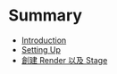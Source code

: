 # Summary

* [Introduction](README.md)
* [Setting Up](setting_up.md)
* [創建 Render 以及 Stage](create_render_and_stage.md)

